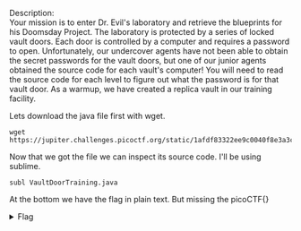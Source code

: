 Description:  
Your mission is to enter Dr. Evil's laboratory and retrieve the blueprints for his Doomsday Project. The laboratory is protected by a series of locked vault doors. Each door is controlled by a computer and requires a password to open. Unfortunately, our undercover agents have not been able to obtain the secret passwords for the vault doors, but one of our junior agents obtained the source code for each vault's computer! You will need to read the source code for each level to figure out what the password is for that vault door. As a warmup, we have created a replica vault in our training facility.  
  
Lets download the java file first with wget.
```
wget https://jupiter.challenges.picoctf.org/static/1afdf83322ee9c0040f8e3a3c047e18b/VaultDoorTraining.java
```
Now that we got the file we can inspect its source code. I'll be using sublime.
```
subl VaultDoorTraining.java
```
At the bottom we have the flag in plain text. But missing the picoCTF{}

<details><summary>Flag</summary>
picoCTF{w4rm1ng_Up_w1tH_jAv4_eec0716b713}
</details>